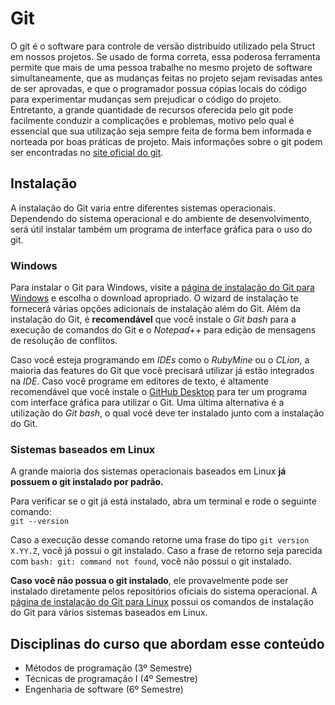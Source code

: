 # Git

O git é o software para controle de versão distribuído utilizado pela Struct em nossos projetos. Se usado de forma correta, essa poderosa ferramenta permite que mais de uma pessoa trabalhe no mesmo projeto de software simultaneamente, que as mudanças feitas no projeto sejam revisadas antes de ser aprovadas, e que o programador possua cópias locais do código para experimentar mudanças sem prejudicar o código do projeto. Entretanto, a grande quantidade de recursos oferecida pelo git pode facilmente conduzir a complicações e problemas, motivo pelo qual é essencial que sua utilização seja sempre feita de forma bem informada e norteada por boas práticas de projeto. Mais informações sobre o git podem ser encontradas no [site oficial do git](https://git-scm.com/).

## Instalação

A instalação do Git varia entre diferentes sistemas operacionais. Dependendo do sistema operacional e do ambiente de desenvolvimento, será útil instalar também um programa de interface gráfica para o uso do git.

### Windows

Para instalar o Git para Windows, visite a [página de instalação do Git para Windows](https://git-scm.com/download/win) e escolha o download apropriado. O wizard de instalação te fornecerá várias opções adicionais de instalação além do Git. Além da instalação do Git, é **recomendável** que você instale o *Git bash* para a execução de comandos do Git e o *Notepad++* para edição de mensagens de resolução de conflitos.

Caso você esteja programando em *IDEs* como o *RubyMine* ou o *CLion*, a maioria das features do Git que você precisará utilizar já estão integrados na *IDE*. Caso você programe em editores de texto, é altamente recomendável que você instale o [GitHub Desktop](https://desktop.github.com/) para ter um programa com interface gráfica para utilizar o Git. Uma última alternativa é a utilização do *Git bash*, o qual você deve ter instalado junto com a instalação do Git.

### Sistemas baseados em Linux

A grande maioria dos sistemas operacionais baseados em Linux **já possuem o git instalado por padrão.**

Para verificar se o git já está instalado, abra um terminal e rode o seguinte comando:  
`git --version`

Caso a execução desse comando retorne uma frase do tipo `git version X.YY.Z`, você já possui o git instalado. Caso a frase de retorno seja parecida com `bash: git: command not found`, você não possui o git instalado.

**Caso você não possua o git instalado**, ele provavelmente pode ser instalado diretamente pelos repositórios oficiais do sistema operacional. A [página de instalação do Git para Linux](https://git-scm.com/download/linux) possui os comandos de instalação do Git para vários sistemas baseados em Linux.

## Disciplinas do curso que abordam esse conteúdo

* Métodos de programação \(3º Semestre\)
* Técnicas de programação I \(4º Semestre\)
* Engenharia de software \(6º Semestre\)
